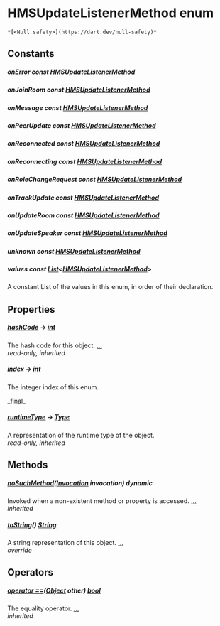 


# HMSUpdateListenerMethod enum




    *[<Null safety>](https://dart.dev/null-safety)*










## Constants

##### onError const [HMSUpdateListenerMethod](../enum_hms_update_listener_method/HMSUpdateListenerMethod-class.md)



   




##### onJoinRoom const [HMSUpdateListenerMethod](../enum_hms_update_listener_method/HMSUpdateListenerMethod-class.md)



   




##### onMessage const [HMSUpdateListenerMethod](../enum_hms_update_listener_method/HMSUpdateListenerMethod-class.md)



   




##### onPeerUpdate const [HMSUpdateListenerMethod](../enum_hms_update_listener_method/HMSUpdateListenerMethod-class.md)



   




##### onReconnected const [HMSUpdateListenerMethod](../enum_hms_update_listener_method/HMSUpdateListenerMethod-class.md)



   




##### onReconnecting const [HMSUpdateListenerMethod](../enum_hms_update_listener_method/HMSUpdateListenerMethod-class.md)



   




##### onRoleChangeRequest const [HMSUpdateListenerMethod](../enum_hms_update_listener_method/HMSUpdateListenerMethod-class.md)



   




##### onTrackUpdate const [HMSUpdateListenerMethod](../enum_hms_update_listener_method/HMSUpdateListenerMethod-class.md)



   




##### onUpdateRoom const [HMSUpdateListenerMethod](../enum_hms_update_listener_method/HMSUpdateListenerMethod-class.md)



   




##### onUpdateSpeaker const [HMSUpdateListenerMethod](../enum_hms_update_listener_method/HMSUpdateListenerMethod-class.md)



   




##### unknown const [HMSUpdateListenerMethod](../enum_hms_update_listener_method/HMSUpdateListenerMethod-class.md)



   




##### values const [List](https://api.flutter.dev/flutter/dart-core/List-class.html)&lt;[HMSUpdateListenerMethod](../enum_hms_update_listener_method/HMSUpdateListenerMethod-class.md)>



<p>A constant List of the values in this enum, in order of their declaration.</p>   






## Properties

##### [hashCode](https://api.flutter.dev/flutter/dart-core/Object/hashCode.html) &#8594; [int](https://api.flutter.dev/flutter/dart-core/int-class.html)



The hash code for this object. [...](https://api.flutter.dev/flutter/dart-core/Object/hashCode.html)  
_read-only, inherited_



##### index &#8594; [int](https://api.flutter.dev/flutter/dart-core/int-class.html)



<p>The integer index of this enum.</p>   
_final_



##### [runtimeType](https://api.flutter.dev/flutter/dart-core/Object/runtimeType.html) &#8594; [Type](https://api.flutter.dev/flutter/dart-core/Type-class.html)



A representation of the runtime type of the object.   
_read-only, inherited_




## Methods

##### [noSuchMethod](https://api.flutter.dev/flutter/dart-core/Object/noSuchMethod.html)([Invocation](https://api.flutter.dev/flutter/dart-core/Invocation-class.html) invocation) dynamic



Invoked when a non-existent method or property is accessed. [...](https://api.flutter.dev/flutter/dart-core/Object/noSuchMethod.html)  
_inherited_



##### [toString](../enum_hms_update_listener_method/HMSUpdateListenerMethod/toString.md)() [String](https://api.flutter.dev/flutter/dart-core/String-class.html)



A string representation of this object. [...](../enum_hms_update_listener_method/HMSUpdateListenerMethod/toString.md)  
_override_




## Operators

##### [operator ==](https://api.flutter.dev/flutter/dart-core/Object/operator_equals.html)([Object](https://api.flutter.dev/flutter/dart-core/Object-class.html) other) [bool](https://api.flutter.dev/flutter/dart-core/bool-class.html)



The equality operator. [...](https://api.flutter.dev/flutter/dart-core/Object/operator_equals.html)  
_inherited_











